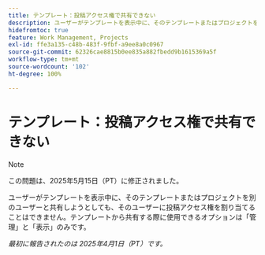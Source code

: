 ```yaml
---
title: テンプレート：投稿アクセス権で共有できない
description: ユーザーがテンプレートを表示中に、そのテンプレートまたはプロジェクトを別のユーザーと共有しようとしても、そのユーザーに投稿アクセス権を割り当てることはできません。テンプレートから共有する際に使用できるオプションは「管理」と「表示」のみです。
hidefromtoc: true
feature: Work Management, Projects
exl-id: ffe3a135-c48b-483f-9fbf-a9ee8a0c0967
source-git-commit: 62326cae8815b0ee835a882fbedd9b1615369a5f
workflow-type: tm+mt
source-wordcount: '102'
ht-degree: 100%

---
```


# テンプレート：投稿アクセス権で共有できない

>[!NOTE]
>
>この問題は、2025年5月15日（PT）に修正されました。

ユーザーがテンプレートを表示中に、そのテンプレートまたはプロジェクトを別のユーザーと共有しようとしても、そのユーザーに投稿アクセス権を割り当てることはできません。テンプレートから共有する際に使用できるオプションは「管理」と「表示」のみです。

_最初に報告されたのは 2025年4月1日（PT）です。_
